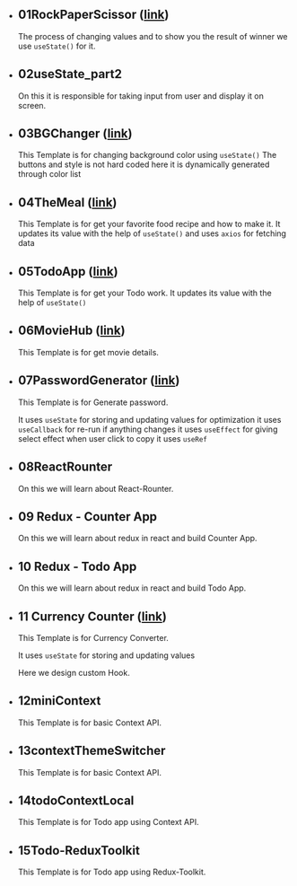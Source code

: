 - ## 01RockPaperScissor ([link](https://play-rockpaperscissor.netlify.app/))

  The process of changing values and to show you the result of winner we use `useState()` for it.

- ## 02useState_part2

  On this it is responsible for taking input from user and display it on screen.

- ## 03BGChanger ([link](https://sudhanshu-bgchanger.netlify.app/))

  This Template is for changing background color using `useState()`
  The buttons and style is not hard coded here it is dynamically generated through color list

- ## 04TheMeal ([link](https://sudhanshu-the-meal.netlify.app/))

  This Template is for get your favorite food recipe and how to make it.
  It updates its value with the help of `useState()` and uses `axios` for fetching data

- ## 05TodoApp ([link](https://sudhanshu-todo.netlify.app/))

  This Template is for get your Todo work.
  It updates its value with the help of `useState()`

- ## 06MovieHub ([link](https://sudhanshu-moviehub.netlify.app/))

  This Template is for get movie details.

- ## 07PasswordGenerator ([link](https://sudhanshu-password-generator.netlify.app/))

  This Template is for Generate password.

  It uses `useState` for storing and updating values
  for optimization it uses `useCallback`
  for re-run if anything changes it uses `useEffect`
  for giving select effect when user click to copy it uses `useRef`

- ## 08ReactRounter

  On this we will learn about React-Rounter.

- ## 09 Redux - Counter App

  On this we will learn about redux in react and build Counter App.

- ## 10 Redux - Todo App

  On this we will learn about redux in react and build Todo App.

- ## 11 Currency Counter ([link](https://sudhanshu-currencyconverter.netlify.app/))

  This Template is for Currency Converter.

  It uses `useState` for storing and updating values

  Here we design custom Hook.

- ## 12miniContext

  This Template is for basic Context API.

- ## 13contextThemeSwitcher

  This Template is for basic Context API.

- ## 14todoContextLocal

  This Template is for Todo app using Context API.

- ## 15Todo-ReduxToolkit

  This Template is for Todo app using Redux-Toolkit.
